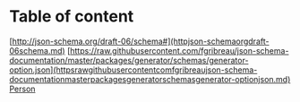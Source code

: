 # Table of content

[http://json-schema.org/draft-06/schema#](httpjson-schemaorgdraft-06schema.md)
[https://raw.githubusercontent.com/fgribreau/json-schema-documentation/master/packages/generator/schemas/generator-option.json](httpsrawgithubusercontentcomfgribreaujson-schema-documentationmasterpackagesgeneratorschemasgenerator-optionjson.md)
[Person](Person.md)